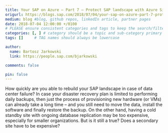 ```yaml
---
title: Your SAP on Azure – Part 7 – Protect SAP landscape with Azure Site Recovery
origurl: https://blogs.sap.com/2018/07/04/your-sap-on-azure-part-7-protect-sap-landscape-with-azure-site-recovery/
medium: blog #blog, github repos, linkedIn article, partner pages
date: 2018-07-04 12:00:00 +/0100
# PLEASE ensure consistent categories and tags to keep the search/filtering meaningful!
categories: [, ] # category should be a topic and sub-category primary product
tags: []     # TAG names should always be lowercase

author:
  name: Bartosz Jarkowski
  link: https://people.sap.com/bjarkowski

comments: false

pin: false
---
```

How quickly are you able to rebuild your SAP landscape in case of data center failure? In case your disaster recovery plan is limited to performing daily backups, then just the process of provisioning new hardware (or VMs) can already take a long time – and you still need to move the data, install the software and finally restore the backup. On the other hand, having a cold standby site with ongoing database replication may be too expensive, especially for smaller organizations. But is it still a true? Does a secondary site have to be expensive?
